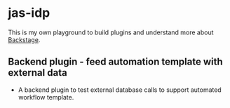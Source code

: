 # jas-idp

This is my own playground to build plugins and understand more about [Backstage](https://backstage.io).

## Backend plugin - feed automation template with external data
- A backend plugin to test external database calls to support automated workflow template.



